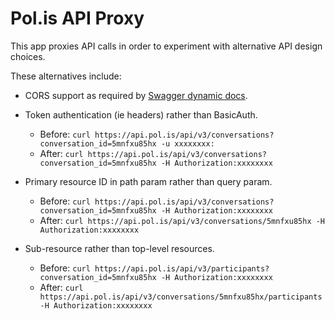 # Pol.is API Proxy

This app proxies API calls in order to experiment with alternative API
design choices.

These alternatives include:

* CORS support as required by [Swagger dynamic docs][swagger-cors].
* Token authentication (ie headers) rather than BasicAuth.
  * Before: `curl https://api.pol.is/api/v3/conversations?conversation_id=5mnfxu85hx -u xxxxxxxx:`
  * After: `curl https://api.pol.is/api/v3/conversations?conversation_id=5mnfxu85hx -H Authorization:xxxxxxxx`
* Primary resource ID in path param rather than query param.
  * Before: `curl https://api.pol.is/api/v3/conversations?conversation_id=5mnfxu85hx -H Authorization:xxxxxxxx`
  * After: `curl https://api.pol.is/api/v3/conversations/5mnfxu85hx -H Authorization:xxxxxxxx`
* Sub-resource rather than top-level resources.
  * Before: `curl https://api.pol.is/api/v3/participants?conversation_id=5mnfxu85hx -H Authorization:xxxxxxxx`
  * After: `curl https://api.pol.is/api/v3/conversations/5mnfxu85hx/participants -H Authorization:xxxxxxxx`

   [swagger-cors]: https://github.com/swagger-api/swagger-ui/blob/master/README.md#cors-support
